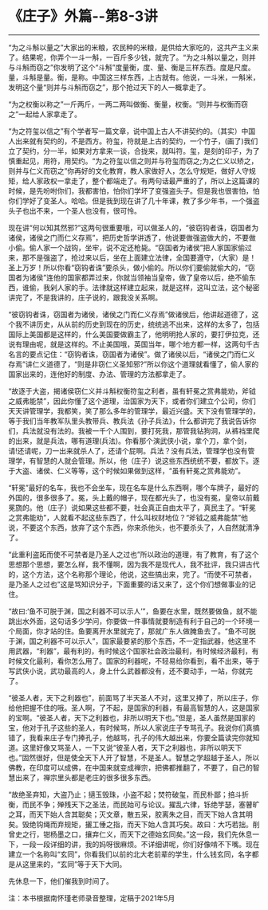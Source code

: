 # 《庄子》外篇--第8-3讲

------

“为之斗斛以量之”大家出的米粮，农民种的米粮，是供给大家吃的，这共产主义来了。结果呢，你弄个一斗一斛，一百斤多少钱，就完了。“为之斗斛以量之，则并与斗斛而窃之”你发明了这个“斗斛”度量衡，度、量、衡是三样东西。度是尺度。量，斗斛是量。衡，是称。中国这三样东西，上古就有。他说，一斗米，一斛米，发明这个量“则并与斗斛而窃之”，那个抢过天下的人一概拿走了。

“为之权衡以称之”一斤两斤，一两二两叫做衡、衡量，权衡。“则并与权衡而窃之”一起给人家拿走了。

“为之符玺以信之”有个学者写一篇文章，说中国上古人不讲契约的。（其实）中国人出来就有契约的，不是西方。符玺，符就是上古的契约，一个竹子，(画了)我们立了契约，分一半，如果对方拿来一谈，合拢来，就叫符。玺，是刻的印子，为了慎重起见，用符，用契约。“为之符玺以信之则并与符玺而窃之;为之仁义以矫之，则并与仁义而窃之”你再好的文化教育，教人家做好人，怎么守规矩，做好人守规矩，给人家政权一拿走了，整个都端走了。有两句话最严重的了，所以上这篇课的时候，是先吩咐你们，我都害怕，怕你们学坏了变强盗头子。但是我也很害怕，怕你们学好了变圣人。哈哈。但是我到现在讲了几十年课，教了多少年书，一个强盗头子也出不来，一个圣人也没有，很可怜。

现在讲“何以知其然邪?”这两句很重要哦，可以做圣人的，“彼窃钩者诛，窃国者为诸侯，诸侯之门而仁义存焉”，把历史哲学讲透了，他说要做强盗做大的，不要做小偷。偷人家一个战钩，坐牢，说不定还枪毙。“窃国者为诸侯”把人家国家偷过来，那不是强盗了，抢过来以后，坐在上面建立法律，全国要遵守，（大家）是！圣上万岁！所以你看“窃钩者诛”要杀头，做小偷的。所以你们要偷就偷大的，“窃国者为诸侯”连他的国家都弄过来，你就当领袖当皇帝，做了皇帝以后，绝不偷东西，谁偷，我剁人家的手。法律就这样建立起来，就是这样，这叫立法，这个秘密讲完了，不是我讲的，庄子说的，跟我没关系啊。

“彼窃钩者诛，窃国者为诸侯，诸侯之门而仁义存焉”做诸侯后，他讲起道德了，这个我不讲历史，从从前的历史到现在的历史，统统逃不出来，这样的太多了，包括国际上美国都是这样的，什么美国要做霸主了，他明明抢人家的，要打伊拉克，还说有理由呢，就是这样的。不止美国哦，英国当年，哪个地方都一样，这两句千古名言的要点记住：“窃钩者诛，窃国者为诸侯”。做了诸侯以后，“诸侯之门而仁义存焉”讲仁义道德了，“则是非窃仁义圣知邪?”所以你这个道理就看懂了，偷人家的国家出来的，连他好的制度、办法、管理的方法都拿走了。

“故逐于大盗，揭诸侯窃仁义并斗斛权衡符玺之利者，虽有轩冕之赏弗能劝，斧钺之威弗能禁”，因此你懂了这个道理，治国家为天下，或者你们建立个公司，你们天天讲管理学，我都笑，笑了那么多年的管理学，最近兴盛。天下没有管理学的，等于我们当年教军队里头教带兵、教兵法《孙子兵法》，什么都讲完了我说告诉你们，兵法就没有法的。我被一千个人围到，要打死我，那管我钻狗洞，从裤裆里爬的出来，就是兵法，哪有道理(兵法)。你看那个演武侠小说，拿个刀，拿个剑，请!还请呢，刀一出来就杀人了，还请个屁啊。兵法？没有兵法，管理学也没有管理学，有智慧的人就会管理。所以，他（庄子）说这些东西统统不要，都放下。逐于大盗、诸侯、仁义等等，这个时候如果做到这样，“虽有轩冕之赏弗能劝”。

“轩冕”最好的名车，我也不会坐车，现在名车是什么东西啊，哪个车牌子，最好的外国的，很多很多了。冕，头上戴的帽子，现在都光头了，也没有冕，皇帝以前戴冕旒的。他（庄子）说如果这些都不要，社会真正自由太平了，真民主了。“轩冕之赏弗能劝”，人就看不起这些东西了，什么叫权财地位？“斧钺之威弗能禁”他说，不要这个东西，放弃了这个东西，你来杀他头，也不要杀头了，人自然就清净了。

“此重利盗跖而使不可禁者是乃圣人之过也”所以政治的道理，有了教育，有了这个思想那个思想，要怎么样，我不懂啊，因为我不是现代人，我不批评，我只讲古代的，这个方法，这个名称那个理论，他说，这些搞出来，完了。“而使不可禁者，是乃圣人之过也”这是骂知识分子，下面重要的话又来了，这个你们想做事业的记住。

“故曰:‘鱼不可脱于渊，国之利器不可以示人’”，鱼要在水里，既然要做鱼，就不能跳出水外面，这句话多少学问，你要做一件事情就要制造有利于自己的一个环境一个局面，你才站的住。鱼要离开水里就完了，那就广东人做腌鱼去了。“鱼不可脱于渊，国之利器不可以示人”，国家最要紧的那个东西，不一定指武器，他这里不用武器，“利器”，最有利的，有时候这个国家社会政治最利，有时候经济最利，有时候文化最利，看你怎么用了。国家的利器呢，不轻易给你看到，看不出来，等于写武侠小说，武功最高的人，身上什么武器都没有，还不要动手，一站，你就完了。

“彼圣人者，天下之利器也”，前面骂了半天圣人不对，这里又捧了，所以庄子，你给他把握不住的哦。圣人啊，了不起，是国家的利器，有最高智慧的人，这是国家的宝啊。“彼圣人者，天下之利器也，非所以明天下也。”但是，圣人虽然是国家的宝，他对于孔子这些的圣人，有时候骂，所以人家说庄子专骂孔子。我说你们真搞错了，我看来庄子专门捧孔子，他越骂，孔子的伟大越出来，你要全篇读完你就知道。这里好像又骂圣人，一下又说“彼圣人者，天下之利器也，非所以明天下也。”固然很好，但是使全天下人开了智慧，不是圣人。智慧之学超越于圣人，所以佛教，在印度可以成佛，在中国来就变成禅宗，把佛都推翻了，不要了，自己的智慧出来了，禅宗里头都是老庄的很多很多东西。

“故绝圣弃知，大盗乃止；擿玉毁珠，小盗不起；焚符破玺，而民朴鄙；掊斗折衡，而民不争；殚残天下之圣法，而民始可与论议。擢乱六律，铄绝竽瑟，塞瞽旷之耳，而天下始人含其聪矣；灭文章，散五采，胶离朱之目，而天下始人含其明矣。毁绝钩绳而弃规矩，攦工倕之指，而天下始人含其巧矣。故曰：大巧若拙。削曾史之行，钳杨墨之口，攘弃仁义，而天下之德始玄同矣。”这一段，我们先休息一下，一段一段详细的讲，我的妈呀很麻烦。不详细讲呢，你们好像啃不下嘴。现在建立一个名称叫“玄同”，你看我们以前的北大老前辈的学生，什么钱玄同，名字都是从这里来的，“玄同”等于天下大同。

先休息一下，他们催我到时间了。

注：本书根据南怀瑾老师录音整理，定稿于2021年5月